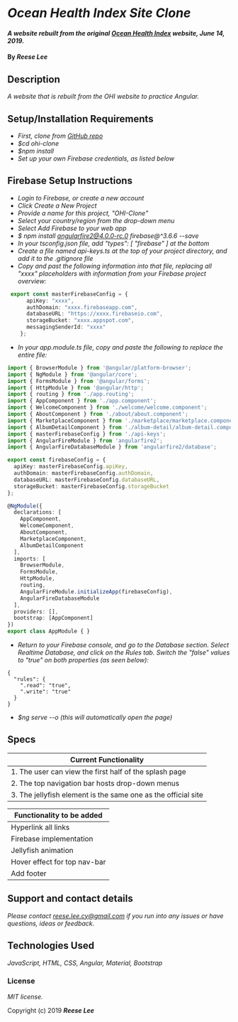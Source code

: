 # _Ocean Health Index Site Clone_

#### _A website rebuilt from the original [Ocean Health Index](http://www.oceanhealthindex.org/) website, June 14, 2019._

#### By _**Reese Lee**_

## Description

_A website that is rebuilt from the OHI website to practice Angular._

## Setup/Installation Requirements

* _First, clone from [GitHub repo](https://github.com/reese-lee/ohi-clone.git)_
* _$cd ohi-clone_
* _$npm install_
* _Set up your own Firebase credentials, as listed below_

## Firebase Setup Instructions

* _Login to Firebase, or create a new account_
* _Click Create a New Project_
* _Provide a name for this project, "OHI-Clone"_
* _Select your country/region from the drop-down menu_
* _Select Add Firebase to your web app_
* _$ npm install angularfire2@4.0.0-rc.0 firebase@^3.6.6 --save_
* _In your tsconfig.json file, add "types": [ "firebase" ] at the bottom_
* _Create a file named api-keys.ts at the top of your project directory, and add it to the .gitignore file_
* _Copy and past the following information into that file, replacing all "xxxx" placeholders with information from your Firebase project overview:_
```typescript
 export const masterFirebaseConfig = {
      apiKey: "xxxx",
      authDomain: "xxxx.firebaseapp.com",
      databaseURL: "https://xxxx.firebaseio.com",
      storageBucket: "xxxx.appspot.com",
      messagingSenderId: "xxxx"
    };
```

* _In your app.module.ts file, copy and paste the following to replace the entire file:_
```typescript
import { BrowserModule } from '@angular/platform-browser';
import { NgModule } from '@angular/core';
import { FormsModule } from '@angular/forms';
import { HttpModule } from '@angular/http';
import { routing } from './app.routing';
import { AppComponent } from './app.component';
import { WelcomeComponent } from './welcome/welcome.component';
import { AboutComponent } from './about/about.component';
import { MarketplaceComponent } from './marketplace/marketplace.component';
import { AlbumDetailComponent } from './album-detail/album-detail.component';
import { masterFirebaseConfig } from './api-keys';
import { AngularFireModule } from 'angularfire2';
import { AngularFireDatabaseModule } from 'angularfire2/database';

export const firebaseConfig = {
  apiKey: masterFirebaseConfig.apiKey,
  authDomain: masterFirebaseConfig.authDomain,
  databaseURL: masterFirebaseConfig.databaseURL,
  storageBucket: masterFirebaseConfig.storageBucket
};

@NgModule({
  declarations: [
    AppComponent,
    WelcomeComponent,
    AboutComponent,
    MarketplaceComponent,
    AlbumDetailComponent
  ],
  imports: [
    BrowserModule,
    FormsModule,
    HttpModule,
    routing,
    AngularFireModule.initializeApp(firebaseConfig),
    AngularFireDatabaseModule
  ],
  providers: [],
  bootstrap: [AppComponent]
})
export class AppModule { }
```
* _Return to your Firebase console, and go to the Database section. Select Realtime Database, and click on the Rules tab. Switch the "false" values to "true" on both properties (as seen below):_
```
{
  "rules": {
    ".read": "true",
    ".write": "true"
  }
}
```
* _$ng serve --o (this will automatically open the page)_

## Specs

| Current Functionality        |
| ------------- |
| 1. The user can view the first half of the splash page |
| 2. The top navigation bar hosts drop-down menus |
| 3. The jellyfish element is the same one as the official site |

| Functionality to be added        |
| ------------- |
| Hyperlink all links    |
| Firebase implementation |
| Jellyfish animation |
| Hover effect for top nav-bar |
| Add footer |

## Support and contact details

_Please contact reese.lee.cy@gmail.com if you run into any issues or have questions, ideas or feedback._

## Technologies Used

_JavaScript, HTML, CSS, Angular, Material, Bootstrap_

### License

*MIT license.*

Copyright (c) 2019 **_Reese Lee_**
